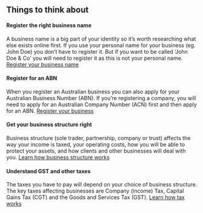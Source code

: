 
## Things to think about


#### Register the right business name
A business name is a big part of your identity so it’s worth researching what else exists online first. If you use your personal name for your business (eg. John Doe) you don’t have to register it. But if you want to be called ‘John Doe & Co’ you will need to register it as this is not your personal name. [Register your business name](http://busgov.github.io/registration/registration1/eligibility.html)

#### Register for an ABN
When you register an Australian business you can also apply for your Australian Business Number (ABN). If you’re registering a company, you will need to apply for an Australian Company Number (ACN) first and then apply for an ABN. [Register your business](http://busgov.github.io/registration/registrations.html)

#### Get your business structure right
Business structure (sole trader, partnership, company or trust) affects the way your income is taxed, your operating costs, how you will be able to protect your assets, and how clients and other businesses will deal with you. [Learn how business structure works](http://busgov.github.io/registration/registration1/eligibility.html#)

#### Understand GST and other taxes
The taxes you have to pay will depend on your choice of business structure. The key taxes affecting businesses are Company (income) Tax, Capital Gains Tax (CGT) and the Goods and Services Tax (GST). [Learn how tax works](http://busgov.github.io/registration/registration1/home.html)
